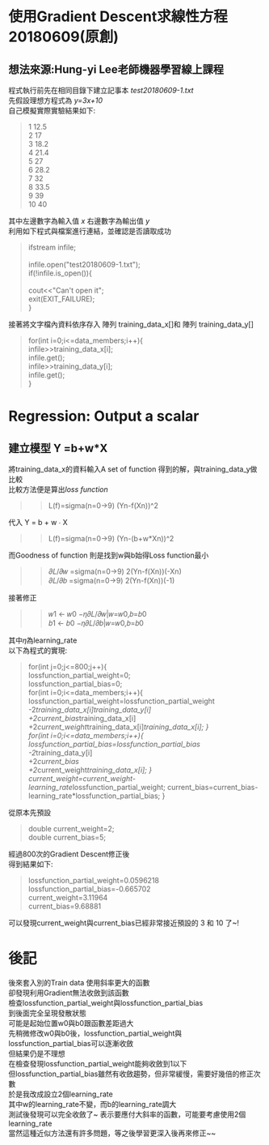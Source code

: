 使用Gradient Descent求線性方程20180609(原創)
===============================================
想法來源:Hung-yi Lee老師機器學習線上課程
----------------------------------------------
程式執行前先在相同目錄下建立記事本 *test20180609-1.txt*<br />
先假設理想方程式為 *y=3x+10*<br />
自己模擬實際實驗結果如下:<br />
>1   12.5<br />
>2   17<br />
>3   18.2<br />
>4   21.4<br />
>5   27<br />
>6   28.2<br />
>7   32<br />
>8   33.5<br />
>9   39<br />
>10  40<br />

其中左邊數字為輸入值 *x* 右邊數字為輸出值 *y*<br />
利用如下程式與檔案進行連結，並確認是否讀取成功

>ifstream infile;     <br />          
>infile.open("test20180609-1.txt");<br />
>if(!infile.is_open()){      <br />            
>      cout<<"Can't open it";<br />
>      exit(EXIT_FAILURE);<br />
>}<br />

接著將文字檔內資料依序存入 陣列 training_data_x[]和 陣列 training_data_y[]<br />

>for(int i=0;i<=data_members;i++){<br />
>       infile>>training_data_x[i];<br />
> 	infile.get();<br />
> 	infile>>training_data_y[i];<br />
> 	infile.get();<br />
	} <br />




Regression: Output a scalar
======================================
建立模型  Y =b+w*X<br />
---------------------------------------

將training_data_x的資料輸入A set of function 得到的解，與training_data_y做比較<br />
比較方法便是算出*loss function*<br />

>>L(f)=sigma(n=0->9) (Yn-f(Xn))^2<br />

代入 Y = b + w ∙ X<br />

>>L(f)=sigma(n=0->9) (Yn-(b+w*Xn))^2<br />

而Goodness of function 則是找到w與b始得Loss function最小<br />

>> 𝜕𝐿/𝜕𝑤 =sigma(n=0->9) 2(Yn-f(Xn))(-Xn) <br />
>> 𝜕𝐿/𝜕𝑏 =sigma(n=0->9) 2(Yn-f(Xn))(-1)

接著修正<br />

>>𝑤1 ← 𝑤0 −𝜂𝜕𝐿/𝜕𝑤|𝑤=𝑤0,𝑏=𝑏0<br />
>>𝑏1 ← 𝑏0 −𝜂𝜕𝐿/𝜕𝑏|𝑤=𝑤0,𝑏=𝑏0<br />

其中𝜂為learning_rate<br />
以下為程式的實現:<br />

>for(int j=0;j<=800;j++){            <br /> 
	lossfunction_partial_weight=0;<br />
	lossfunction_partial_bias=0;<br />
	for(int i=0;i<=data_members;i++){<br />
		lossfunction_partial_weight=lossfunction_partial_weight\
		-2*training_data_x[i]*training_data_y[i]\
		+2*current_bias*training_data_x[i]\
		+2*current_weight*training_data_x[i]*training_data_x[i];
	}	          
	for(int i=0;i<=data_members;i++){
		lossfunction_partial_bias=lossfunction_partial_bias\
		-2*training_data_y[i]\
		+2*current_bias\
		+2*current_weight*training_data_x[i];
	}		                
	current_weight=current_weight-learning_rate*lossfunction_partial_weight;
	current_bias=current_bias-learning_rate*lossfunction_partial_bias;
}

從原本先預設<br />

>double current_weight=2;     
>double current_bias=5;  

經過800次的Gradient Descent修正後<br /> 
得到結果如下:<br /> 

>lossfunction_partial_weight=0.0596218 <br />
>lossfunction_partial_bias=-0.665702 <br />
>current_weight=3.11964 <br />
>current_bias=9.68881 <br />

可以發現current_weight與current_bias已經非常接近預設的 3 和 10 了~!<br />


後記
================
後來套入別的Train data 使用斜率更大的函數<br />
卻發現利用Gradient無法收斂到該函數<br />
檢查lossfunction_partial_weight與lossfunction_partial_bias <br />
到後面完全呈現發散狀態<br />
可能是起始位置w0與b0跟函數差距過大<br />
先稍微修改w0與b0後，lossfunction_partial_weight與lossfunction_partial_bias可以逐漸收斂<br />
但結果仍是不理想<br />
在檢查發現lossfunction_partial_weight能夠收斂到1以下<br />
但lossfunction_partial_bias雖然有收斂趨勢，但非常緩慢，需要好幾倍的修正次數<br />
於是我改成設立2個learning_rate <br />
其中w的learning_rate不變，而b的learning_rate調大 <br />
測試後發現可以完全收斂了~ 表示要應付大斜率的函數，可能要考慮使用2個learning_rate <br />
當然這種近似方法還有許多問題，等之後學習更深入後再來修正~~



  
  
<br />
